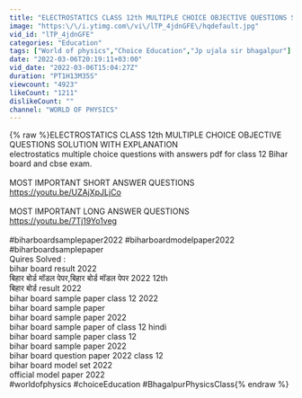 ```yaml
---
title: "ELECTROSTATICS CLASS 12th MULTIPLE CHOICE OBJECTIVE QUESTIONS SOLUTION WITH EXPLANATION"
image: "https:\/\/i.ytimg.com\/vi\/lTP_4jdnGFE\/hqdefault.jpg"
vid_id: "lTP_4jdnGFE"
categories: "Education"
tags: ["World of physics","Choice Education","Jp ujala sir bhagalpur"]
date: "2022-03-06T20:19:11+03:00"
vid_date: "2022-03-06T15:04:27Z"
duration: "PT1H13M35S"
viewcount: "4923"
likeCount: "1211"
dislikeCount: ""
channel: "WORLD OF PHYSICS"
---
```

{% raw %}ELECTROSTATICS CLASS 12th MULTIPLE CHOICE OBJECTIVE QUESTIONS SOLUTION WITH EXPLANATION  <br />electrostatics multiple choice questions with answers pdf for class 12 Bihar board and cbse exam.<br /><br />MOST IMPORTANT SHORT ANSWER QUESTIONS<br /><a rel="nofollow" target="blank" href="https://youtu.be/UZAjXpJLjCo">https://youtu.be/UZAjXpJLjCo</a><br /><br />MOST IMPORTANT LONG ANSWER QUESTIONS<br /><a rel="nofollow" target="blank" href="https://youtu.be/7Tj19Yo1veg">https://youtu.be/7Tj19Yo1veg</a><br /><br />#biharboardsamplepaper2022 #biharboardmodelpaper2022 #biharboardsamplepaper<br />Quires Solved : <br />bihar board result 2022<br />बिहार बोर्ड मॉडल पेपर,बिहार बोर्ड मॉडल पेपर 2022 12th<br />बिहार बोर्ड result 2022<br />bihar board sample paper class 12 2022<br />bihar board sample paper<br />bihar board sample paper 2022<br />bihar board sample paper of class 12 hindi<br />bihar board sample paper class 12<br />bihar board sample paper 2022<br />bihar board question paper 2022 class 12<br />bihar board model set 2022<br />official model paper 2022<br />#worldofphysics #choiceEducation #BhagalpurPhysicsClass{% endraw %}

